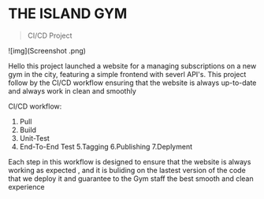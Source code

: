 THE ISLAND GYM
===
> CI/CD Project

![img](Screenshot .png)

Hello this project launched a website for a managing subscriptions on a new gym in the city, featuring a simple frontend with severl API's.
This project follow by the CI/CD workflow ensuring that the website is always up-to-date and always work in clean and smoothly

CI/CD workflow:
1. Pull
2. Build
3. Unit-Test
4. End-To-End Test
5.Tagging
6.Publishing
7.Deplyment

Each step in this workflow is designed to ensure that the website is always working as expected ,
and it is buliding on the lastest version of the code that we deploy it and guarantee to the Gym staff the best smooth and clean experience


